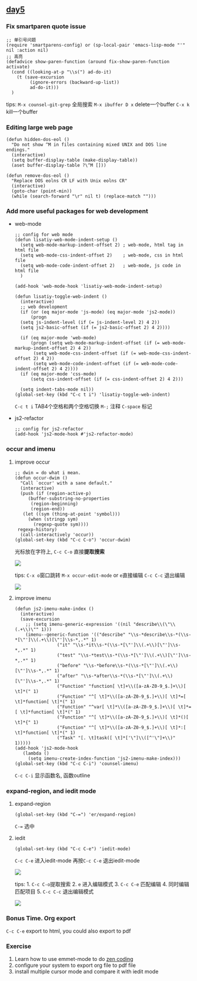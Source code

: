 ## [day5](https://github.com/emacs-china/Spacemacs-rocks/issues/59)

### Fix smartparen quote issue

``` elisp
;; 单引号问题
(require 'smartparens-config) or (sp-local-pair 'emacs-lisp-mode "'" nil :action nil)
;; 高亮
(defadvice show-paren-function (around fix-show-paren-function activate)
  (cond ((looking-at-p "\\s(") ad-do-it)
	(t (save-excursion
	     (ignore-errors (backward-up-list))
	     ad-do-it)))
  )
```

tips: `M-x counsel-git-grep` 全局搜索 `M-x ibuffer D x` delete一个buffer `C-x k` kill一个buffer

### Editing large web page

``` elisp
(defun hidden-dos-eol ()
  "Do not show ^M in files containing mixed UNIX and DOS line endings."
  (interactive)
  (setq buffer-display-table (make-display-table))
  (aset buffer-display-table ?\^M []))

(defun remove-dos-eol ()
  "Replace DOS eolns CR LF with Unix eolns CR"
  (interactive)
  (goto-char (point-min))
  (while (search-forward "\r" nil t) (replace-match "")))
```

### Add more useful packages for web development

* web-mode

  ``` elsip
  ;; config for web mode
  (defun lisatiy-web-mode-indent-setup ()
    (setq web-mode-markup-indent-offset 2) ; web-mode, html tag in html file
    (setq web-mode-css-indent-offset 2)    ; web-mode, css in html file
    (setq web-mode-code-indent-offset 2)   ; web-mode, js code in html file
    )
  
  (add-hook 'web-mode-hook 'lisatiy-web-mode-indent-setup)
  
  (defun lisatiy-toggle-web-indent ()
    (interactive)
    ;; web development
    (if (or (eq major-mode 'js-mode) (eq major-mode 'js2-mode))
        (progn
  	(setq js-indent-level (if (= js-indent-level 2) 4 2))
  	(setq js2-basic-offset (if (= js2-basic-offset 2) 4 2))))
  
    (if (eq major-mode 'web-mode)
        (progn (setq web-mode-markup-indent-offset (if (= web-mode-markup-indent-offset 2) 4 2))
  	     (setq web-mode-css-indent-offset (if (= web-mode-css-indent-offset 2) 4 2))
  	     (setq web-mode-code-indent-offset (if (= web-mode-code-indent-offset 2) 4 2))))
    (if (eq major-mode 'css-mode)
        (setq css-indent-offset (if (= css-indent-offset 2) 4 2)))
  
    (setq indent-tabs-mode nil))
  (global-set-key (kbd "C-c t i") 'lisatiy-toggle-web-indent)
  ```

  `C-c t i` TAB4个空格和两个空格切换  `M-;` 注释 	`C-space` 标记

* js2-refactor

  ``` elisp
  ;; config for js2-refactor
  (add-hook 'js2-mode-hook #'js2-refactor-mode)
  ```

### occur and imenu

1. improve occur

   ``` elsip
   ;; dwin = do what i mean.
   (defun occur-dwim ()
     "Call `occur' with a sane default."
     (interactive)
     (push (if (region-active-p)
   	    (buffer-substring-no-properties
   	     (region-beginning)
   	     (region-end))
   	  (let ((sym (thing-at-point 'symbol)))
   	    (when (stringp sym)
   	      (regexp-quote sym))))
   	regexp-history)
     (call-interactively 'occur))
   (global-set-key (kbd "C-c C-o") 'occur-dwim)
   ```

   光标放在字符上, `C-c C-o` 直接**提取搜索**

   ![](https://cdn.jsdelivr.net/gh/lisatiy/picbed-lisatiy@master/img/2020/20200429002538.png)

   tips: `C-x o`窗口跳转    `M-x occur-edit-mode` or `e`直接编辑  `C-c C-c` 退出编辑

   ![](https://cdn.jsdelivr.net/gh/lisatiy/picbed-lisatiy@master/img/2020/20200429003515.png)

2. improve imenu

   ``` elisp
   (defun js2-imenu-make-index ()
     (interactive)
     (save-excursion
       ;; (setq imenu-generic-expression '((nil "describe\\(\"\\(.+\\)\"" 1)))
       (imenu--generic-function '(("describe" "\\s-*describe\\s-*(\\s-*[\"']\\(.+\\)[\"']\\s-*,.*" 1)
   			       ("it" "\\s-*it\\s-*(\\s-*[\"']\\(.+\\)[\"']\\s-*,.*" 1)
   			       ("test" "\\s-*test\\s-*(\\s-*[\"']\\(.+\\)[\"']\\s-*,.*" 1)
   			       ("before" "\\s-*before\\s-*(\\s-*[\"']\\(.+\\)[\"']\\s-*,.*" 1)
   			       ("after" "\\s-*after\\s-*(\\s-*[\"']\\(.+\\)[\"']\\s-*,.*" 1)
   			       ("Function" "function[ \t]+\\([a-zA-Z0-9_$.]+\\)[ \t]*(" 1)
   			       ("Function" "^[ \t]*\\([a-zA-Z0-9_$.]+\\)[ \t]*=[ \t]*function[ \t]*(" 1)
   			       ("Function" "^var[ \t]*\\([a-zA-Z0-9_$.]+\\)[ \t]*=[ \t]*function[ \t]*(" 1)
   			       ("Function" "^[ \t]*\\([a-zA-Z0-9_$.]+\\)[ \t]*()[ \t]*{" 1)
   			       ("Function" "^[ \t]*\\([a-zA-Z0-9_$.]+\\)[ \t]*:[ \t]*function[ \t]*(" 1)
   			       ("Task" "[. \t]task([ \t]*['\"]\\([^'\"]+\\)" 1)))))
   (add-hook 'js2-mode-hook
   	  (lambda ()
   	    (setq imenu-create-index-function 'js2-imenu-make-index)))
   (global-set-key (kbd "C-c C-i") 'counsel-imenu)
   ```

   `C-c C-i` 显示函数名, 函数outline

###  expand-region, and iedit mode

1. expand-region

   ``` elisp
   (global-set-key (kbd "C-=") 'er/expand-region)
   ```

   `C-=` 选中

2. iedit

   ``` elisp
   (global-set-key (kbd "C-c C-e") 'iedit-mode)
   ```

   `C-c C-e` 进入iedit-mode   再按`C-c C-e` 退出iedit-mode

   ![](https://cdn.jsdelivr.net/gh/lisatiy/picbed-lisatiy@master/img/2020/20200429005932.png)

   tips: 1. `C-c C-o`提取搜索  2. `e` 进入编辑模式 3. `C-c C-e` 匹配编辑 4. 同时编辑匹配项目 5. `C-c C-c` 退出编辑模式

   ![](https://cdn.jsdelivr.net/gh/lisatiy/picbed-lisatiy@master/img/2020/20200429011019.png)

### Bonus Time. Org export

`C-c C-e` export to html, you could also export to pdf  

### Exercise

1. Learn how to use emmet-mode to do [zen coding](https://github.com/smihica/emmet-mode)
2. configure your system to export org file to pdf file
3. install multiple cursor mode and compare it with iedit mode